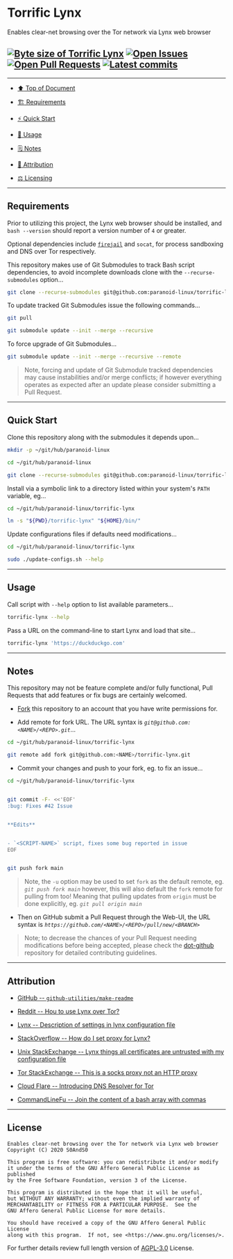 # Torrific Lynx
[heading__top]:
  #torrific-lynx
  "&#x2B06; Enables clear-net browsing over the Tor network via Lynx web browser"


Enables clear-net browsing over the Tor network via Lynx web browser


## [![Byte size of Torrific Lynx][badge__main__torrific_lynx__source_code]][torrific_lynx__main__source_code] [![Open Issues][badge__issues__torrific_lynx]][issues__torrific_lynx] [![Open Pull Requests][badge__pull_requests__torrific_lynx]][pull_requests__torrific_lynx] [![Latest commits][badge__commits__torrific_lynx__main]][commits__torrific_lynx__main]



------


- [:arrow_up: Top of Document][heading__top]

- [:building_construction: Requirements][heading__requirements]

- [:zap: Quick Start][heading__quick_start]

- [&#x1F9F0; Usage][heading__usage]

- [&#x1F5D2; Notes][heading__notes]

- [:card_index: Attribution][heading__attribution]

- [:balance_scale: Licensing][heading__license]


------



## Requirements
[heading__requirements]:
  #requirements
  "&#x1F3D7; Prerequisites and/or dependencies that this project needs to function properly"


Prior to utilizing this project, the Lynx web browser should be installed, and `bash --version` should report a version number of `4` or greater.


Optional dependencies include [`firejail`][firejail__source] and `socat`, for process sandboxing and DNS over Tor respectively.


This repository makes use of Git Submodules to track Bash script dependencies, to avoid incomplete downloads clone with the `--recurse-submodules` option...


```Bash
git clone --recurse-submodules git@github.com:paranoid-linux/torrific-lynx.git
```


To update tracked Git Submodules issue the following commands...


```Bash
git pull

git submodule update --init --merge --recursive
```


To force upgrade of Git Submodules...


```Bash
git submodule update --init --merge --recursive --remote
```


> Note, forcing and update of Git Submodule tracked dependencies may cause instabilities and/or merge conflicts; if however everything operates as expected after an update please consider submitting a Pull Request.


___


## Quick Start
[heading__quick_start]:
  #quick-start
  "&#9889; Perhaps as easy as one, 2.0,..."


Clone this repository along with the submodules it depends upon...


```Bash
mkdir -p ~/git/hub/paranoid-linux

cd ~/git/hub/paranoid-linux

git clone --recurse-submodules git@github.com:paranoid-linux/torrific-lynx.git
```


Install via a symbolic link to a directory listed within your system's `PATH` variable, eg...


```Bash
cd ~/git/hub/paranoid-linux/torrific-lynx

ln -s "${PWD}/torrific-lynx" "${HOME}/bin/"
```


Update configurations files if defaults need modifications...


```Bash
cd ~/git/hub/paranoid-linux/torrific-lynx

sudo ./update-configs.sh --help
```


___


## Usage
[heading__usage]:
  #usage
  "&#x1F9F0;"


Call script with `--help` option to list available parameters...


```Bash
torrific-lynx --help
```


Pass a URL on the command-line to start Lynx and load that site...


```Bash
torrific-lynx 'https://duckduckgo.com'
```


___


## Notes
[heading__notes]:
  #notes
  "&#x1F5D2; Additional things to keep in mind when developing"


This repository may not be feature complete and/or fully functional, Pull Requests that add features or fix bugs are certainly welcomed.


- [Fork][torrific_lynx__fork_it] this repository to an account that you have write permissions for.

- Add remote for fork URL. The URL syntax is _`git@github.com:<NAME>/<REPO>.git`_...


```Bash
cd ~/git/hub/paranoid-linux/torrific-lynx

git remote add fork git@github.com:<NAME>/torrific-lynx.git
```


- Commit your changes and push to your fork, eg. to fix an issue...


```Bash
cd ~/git/hub/paranoid-linux/torrific-lynx


git commit -F- <<'EOF'
:bug: Fixes #42 Issue


**Edits**


- `<SCRIPT-NAME>` script, fixes some bug reported in issue
EOF


git push fork main
```


> Note, the `-u` option may be used to set `fork` as the default remote, eg. _`git push fork main`_ however, this will also default the `fork` remote for pulling from too! Meaning that pulling updates from `origin` must be done explicitly, eg. _`git pull origin main`_


- Then on GitHub submit a Pull Request through the Web-UI, the URL syntax is _`https://github.com/<NAME>/<REPO>/pull/new/<BRANCH>`_


> Note; to decrease the chances of your Pull Request needing modifications before being accepted, please check the [dot-github](https://github.com/paranoid-linux/.github) repository for detailed contributing guidelines.


___


## Attribution
[heading__attribution]:
  #attribution
  "&#x1F4C7; Resources that where helpful in building this project so far."


- [GitHub -- `github-utilities/make-readme`](https://github.com/github-utilities/make-readme)

- [Reddit -- Hou to use Lynx over Tor?](https://www.reddit.com/r/TOR/comments/72aqlj/how_to_use_lynx_over_tor/dnh5gcj/)

- [Lynx -- Description of settings in lynx configuration file](https://lynx.invisible-island.net/lynx_help/body.html)

- [StackOverflow -- How do I set proxy for Lynx?](https://stackoverflow.com/questions/32822161/how-do-i-set-proxy-for-lynx#32836626)

- [Unix StackExchange -- Lynx things all certificates are untrusted with my configuration file](https://unix.stackexchange.com/questions/364561/lynx-thinks-all-certificates-are-untrusted-with-my-configuration-file)

- [Tor StackExchange -- This is a socks proxy not an HTTP proxy](https://tor.stackexchange.com/questions/16554/this-is-a-socks-proxy-not-an-http-proxy)

- [Cloud Flare -- Introducing DNS Resolver for Tor](https://blog.cloudflare.com/welcome-hidden-resolver/)

- [CommandLineFu -- Join the content of a bash array with commas](https://www.commandlinefu.com/commands/view/12759/join-the-content-of-a-bash-array-with-commas)


___


## License
[heading__license]:
  #license
  "&#x2696; Legal side of Open Source"


```
Enables clear-net browsing over the Tor network via Lynx web browser
Copyright (C) 2020 S0AndS0

This program is free software: you can redistribute it and/or modify
it under the terms of the GNU Affero General Public License as published
by the Free Software Foundation, version 3 of the License.

This program is distributed in the hope that it will be useful,
but WITHOUT ANY WARRANTY; without even the implied warranty of
MERCHANTABILITY or FITNESS FOR A PARTICULAR PURPOSE.  See the
GNU Affero General Public License for more details.

You should have received a copy of the GNU Affero General Public License
along with this program.  If not, see <https://www.gnu.org/licenses/>.
```


For further details review full length version of [AGPL-3.0][branch__current__license] License.



[branch__current__license]:
  /LICENSE
  "&#x2696; Full length version of AGPL-3.0 License"


[badge__commits__torrific_lynx__main]:
  https://img.shields.io/github/last-commit/paranoid-linux/torrific-lynx/main.svg

[commits__torrific_lynx__main]:
  https://github.com/paranoid-linux/torrific-lynx/commits/main
  "&#x1F4DD; History of changes on this branch"


[torrific_lynx__community]:
  https://github.com/paranoid-linux/torrific-lynx/community
  "&#x1F331; Dedicated to functioning code"


[issues__torrific_lynx]:
  https://github.com/paranoid-linux/torrific-lynx/issues
  "&#x2622; Search for and _bump_ existing issues or open new issues for project maintainer to address."

[torrific_lynx__fork_it]:
  https://github.com/paranoid-linux/torrific-lynx/
  "&#x1F531; Fork it!"

[pull_requests__torrific_lynx]:
  https://github.com/paranoid-linux/torrific-lynx/pulls
  "&#x1F3D7; Pull Request friendly, though please check the Community guidelines"

[torrific_lynx__main__source_code]:
  https://github.com/paranoid-linux/torrific-lynx/
  "&#x2328; Project source!"

[badge__issues__torrific_lynx]:
  https://img.shields.io/github/issues/paranoid-linux/torrific-lynx.svg

[badge__pull_requests__torrific_lynx]:
  https://img.shields.io/github/issues-pr/paranoid-linux/torrific-lynx.svg

[badge__main__torrific_lynx__source_code]:
  https://img.shields.io/github/repo-size/paranoid-linux/torrific-lynx


[firejail__source]:
  https://github.com/netblue30/firejail
  "Source code repository for Firejail"
